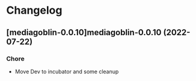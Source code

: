 # Changelog



## [mediagoblin-0.0.10]mediagoblin-0.0.10 (2022-07-22)

### Chore

- Move Dev to incubator and some cleanup
  
  